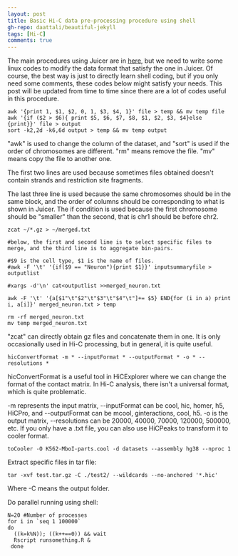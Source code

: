 ```yaml
---
layout: post
title: Basic Hi-C data pre-processing procedure using shell
gh-repo: daattali/beautiful-jekyll
tags: [Hi-C]
comments: true
---
```


The main procedures using Juicer are in [here](https://github.com/aidenlab/juicer/wiki/Pre), but we need to write some linux codes to modify the data format that satisfy the one in Juicer. Of course, the best way is just to directly learn shell coding, but if you only need some comments, these codes below might satisfy your needs. This post will be updated from time to time since there are a lot of codes useful in this procedure.

~~~
awk '{print 1, $1, $2, 0, 1, $3, $4, 1}' file > temp && mv temp file
awk '{if ($2 > $6){ print $5, $6, $7, $8, $1, $2, $3, $4}else {print}}' file > output
sort -k2,2d -k6,6d output > temp && mv temp output
~~~

"awk" is used to change the column of the dataset, and "sort" is used if the order of chromosomes are different. "rm" means remove the file. "mv" means copy the file to another one.

The first two lines are used because sometimes files obtained doesn't contain strands and restriction site fragments.

The last three line is used because the same chromosomes should be in the same block, and the order of columns should be corresponding to what is shown in Juicer. The if condition is used because the first chromosome should be "smaller" than the second, that is chr1 should be before chr2.

~~~
zcat ~/*.gz > ~/merged.txt

#below, the first and second line is to select specific files to merge, and the third line is to aggregate bin-pairs.

#$9 is the cell type, $1 is the name of files.
#awk -F '\t' '{if($9 == "Neuron"){print $1}}' inputsummaryfile > outputlist

#xargs -d'\n' cat<outputlist >>merged_neuron.txt

awk -F '\t' '{a[$1"\t"$2"\t"$3"\t"$4"\t"]+= $5} END{for (i in a) print i, a[i]}' merged_neuron.txt > temp

rm -rf merged_neuron.txt
mv temp merged_neuron.txt
~~~

"zcat" can directly obtain gz files and concatenate them in one. It is only occasionally used in Hi-C processing, but in general, it is quite useful.

~~~
hicConvertFormat -m * --inputFormat * --outputFormat * -o * --resolutions *
~~~

hicConvertFormat is a useful tool in HiCExplorer where we can change the format of the contact matrix. In Hi-C analysis, there isn't a universal format, which is quite problematic.

-m represents the input matrix, --inputFormat can be cool, hic, homer, h5, HiCPro, and --outputFormat can be mcool, ginteractions, cool, h5. -o is the output matrix, --resolutions can be 20000, 40000, 70000, 120000, 500000, etc. If you only have a .txt file, you can also use HiCPeaks to transform it to cooler format.

~~~
toCooler -O K562-MboI-parts.cool -d datasets --assembly hg38 --nproc 1
~~~

Extract specific files in tar file:

~~~
tar -xvf test.tar.gz -C ./test2/ --wildcards --no-anchored '*.hic'
~~~

Where -C means the output folder.

Do parallel running using shell:

~~~
N=20 #Number of processes
for i in `seq 1 100000`
do
  ((k=k%N)); ((k++==0)) && wait
  Rscript runsomething.R &
 done
~~~
